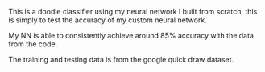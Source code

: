 This is a doodle classifier using my neural network I built from scratch, this is simply to test the accuracy of my custom neural network.

My NN is able to consistently achieve around 85% accuracy with the data from the code.

The training and testing data is from the google quick draw dataset.
